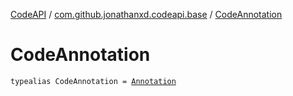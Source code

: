 [CodeAPI](../index.md) / [com.github.jonathanxd.codeapi.base](index.md) / [CodeAnnotation](.)

# CodeAnnotation

`typealias CodeAnnotation = `[`Annotation`](-annotation/index.md)